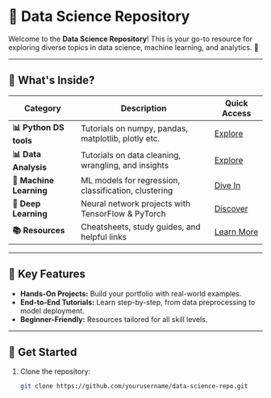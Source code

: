 # 🌟 Data Science Repository  

Welcome to the **Data Science Repository**! This is your go-to resource for exploring diverse topics in data science, machine learning, and analytics. 🚀  

---

## 📂 What's Inside?  
| **Category**            | **Description**                                       | **Quick Access**                   |
|-------------------------|-------------------------------------------------------|------------------------------------|
| **📊 Python DS tools**   | Tutorials on numpy, pandas, matplotlib, plotly etc.   | [Explore](./ds_tools/)        |
| **📊 Data Analysis**     | Tutorials on data cleaning, wrangling, and insights   | [Explore](./data-analysis/)        |
| **🤖 Machine Learning**  | ML models for regression, classification, clustering  | [Dive In](./machine-learning/)     |
| **🧠 Deep Learning**     | Neural network projects with TensorFlow & PyTorch     | [Discover](./deep-learning/)       |
| **📚 Resources**         | Cheatsheets, study guides, and helpful links          | [Learn More](./resources/)         |

---

## 🎯 Key Features  

- **Hands-On Projects:** Build your portfolio with real-world examples.  
- **End-to-End Tutorials:** Learn step-by-step, from data preprocessing to model deployment.  
- **Beginner-Friendly:** Resources tailored for all skill levels.  

---

## 🚀 Get Started  

1. Clone the repository:  
   ```bash
   git clone https://github.com/yourusername/data-science-repo.git

